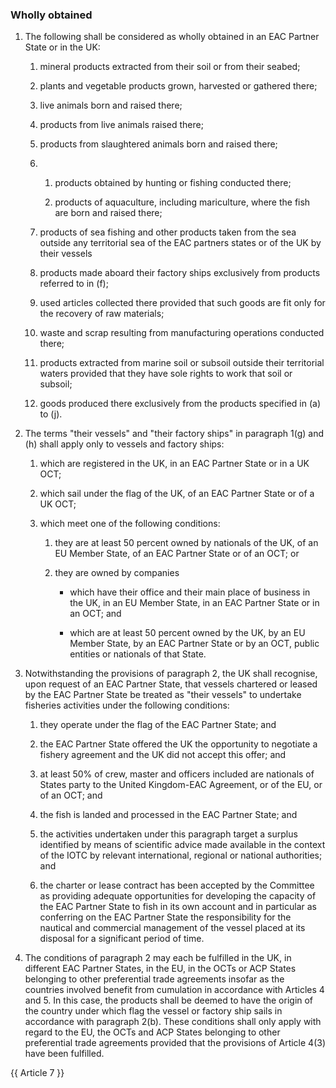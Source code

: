 ### Wholly obtained

1. The following shall be considered as wholly obtained in an EAC Partner State or in the UK:

   1. mineral products extracted from their soil or from their seabed;

   2. plants and vegetable products grown, harvested or gathered there;

   3. live animals born and raised there;

   4. products from live animals raised there;

   5. products from slaughtered animals born and raised there;

   6. 
      1. products obtained by hunting or fishing conducted there;

      2. products of aquaculture, including mariculture, where the fish are born and raised there;

   7. products of sea fishing and other products taken from the sea outside any territorial sea of the EAC partners states or of the UK by their vessels

   8. products made aboard their factory ships exclusively from products referred to in (f);

   9. used articles collected there provided that such goods are fit only for the recovery of raw materials;

   10. waste and scrap resulting from manufacturing operations conducted there;

   11. products extracted from marine soil or subsoil outside their territorial waters provided that they have sole rights to work that soil or subsoil;

   12. goods produced there exclusively from the products specified in (a) to (j).

2. The terms "their vessels" and "their factory ships" in paragraph 1(g) and (h) shall apply only to vessels and factory ships:

   1. which are registered in the UK, in an EAC Partner State or in a UK OCT;

   2. which sail under the flag of the UK, of an EAC Partner State or of a UK OCT;

   3. which meet one of the following conditions:

      1. they are at least 50 percent owned by nationals of the UK, of an EU Member State, of an EAC Partner State or of an OCT; or

      2. they are owned by companies

         - which have their office and their main place of business in the UK, in an EU Member State, in an EAC Partner State or in an OCT; and

         - which are at least 50 percent owned by the UK, by an EU Member State, by an EAC Partner State or by an OCT, public entities or nationals of that State.

3. Notwithstanding the provisions of paragraph 2, the UK shall recognise, upon request of an EAC Partner State, that vessels chartered or leased by the EAC Partner State be treated as "their vessels" to undertake fisheries activities under the following conditions:

   1. they operate under the flag of the EAC Partner State; and

   2. the EAC Partner State offered the UK the opportunity to negotiate a fishery agreement and the UK did not accept this offer; and

   3. at least 50% of crew, master and officers included are nationals of States party to the United Kingdom-EAC Agreement, or of the EU, or of an OCT; and

   4. the fish is landed and processed in the EAC Partner State; and

   5. the activities undertaken under this paragraph target a surplus identified by means of scientific advice made available in the context of the IOTC by relevant international, regional or national authorities; and

   6. the charter or lease contract has been accepted by the Committee as providing adequate opportunities for developing the capacity of the EAC Partner State to fish in its own account and in particular as conferring on the EAC Partner State the responsibility for the nautical and commercial management of the vessel placed at its disposal for a significant period of time.

4. The conditions of paragraph 2 may each be fulfilled in the UK, in different EAC Partner States, in the EU, in the OCTs or ACP States belonging to other preferential trade agreements insofar as the countries involved benefit from cumulation in accordance with Articles 4 and 5. In this case, the products shall be deemed to have the origin of the country under which flag the vessel or factory ship sails in accordance with paragraph 2(b).
These conditions shall only apply with regard to the EU, the OCTs and ACP States belonging to other preferential trade agreements provided that the provisions of Article 4(3) have been fulfilled.

{{ Article 7 }}
